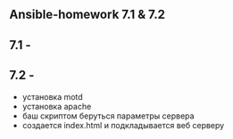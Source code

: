 ## Ansible-homework 7.1 & 7.2

## 7.1  - 

## 7.2  - 
* установка motd 
* установка apache 
* баш скриптом беруться параметры сервера
* создается index.html и подкладывается веб серверу